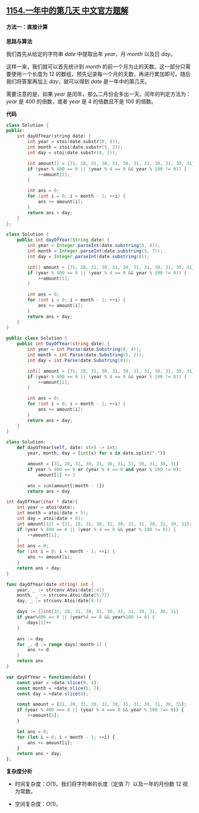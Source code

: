 ## [1154.一年中的第几天 中文官方题解](https://leetcode.cn/problems/day-of-the-year/solutions/100000/yi-nian-zhong-de-di-ji-tian-by-leetcode-2i0gr)
#### 方法一：直接计算

**思路与算法**

我们首先从给定的字符串 $\textit{date}$ 中提取出年 $\textit{year}$，月 $\textit{month}$ 以及日 $\textit{day}$。

这样一来，我们就可以首先统计到 $\textit{month}$ 的前一个月为止的天数。这一部分只需要使用一个长度为 $12$ 的数组，预先记录每一个月的天数，再进行累加即可。随后我们将答案再加上 $\textit{day}$，就可以得到 $\textit{date}$ 是一年中的第几天。

需要注意的是，如果 $\textit{year}$ 是闰年，那么二月份会多出一天。闰年的判定方法为：$\textit{year}$ 是 $400$ 的倍数，或者 $\textit{year}$ 是 $4$ 的倍数且不是 $100$ 的倍数。

**代码**

```C++ [sol1-C++]
class Solution {
public:
    int dayOfYear(string date) {
        int year = stoi(date.substr(0, 4));
        int month = stoi(date.substr(5, 2));
        int day = stoi(date.substr(8, 2));

        int amount[] = {31, 28, 31, 30, 31, 30, 31, 31, 30, 31, 30, 31};
        if (year % 400 == 0 || (year % 4 == 0 && year % 100 != 0)) {
            ++amount[1];
        }

        int ans = 0;
        for (int i = 0; i < month - 1; ++i) {
            ans += amount[i];
        }
        return ans + day;
    }
};
```

```Java [sol1-Java]
class Solution {
    public int dayOfYear(String date) {
        int year = Integer.parseInt(date.substring(0, 4));
        int month = Integer.parseInt(date.substring(5, 7));
        int day = Integer.parseInt(date.substring(8));

        int[] amount = {31, 28, 31, 30, 31, 30, 31, 31, 30, 31, 30, 31};
        if (year % 400 == 0 || (year % 4 == 0 && year % 100 != 0)) {
            ++amount[1];
        }

        int ans = 0;
        for (int i = 0; i < month - 1; ++i) {
            ans += amount[i];
        }
        return ans + day;
    }
}
```

```C# [sol1-C#]
public class Solution {
    public int DayOfYear(string date) {
        int year = int.Parse(date.Substring(0, 4));
        int month = int.Parse(date.Substring(5, 2));
        int day = int.Parse(date.Substring(8));

        int[] amount = {31, 28, 31, 30, 31, 30, 31, 31, 30, 31, 30, 31};
        if (year % 400 == 0 || (year % 4 == 0 && year % 100 != 0)) {
            ++amount[1];
        }

        int ans = 0;
        for (int i = 0; i < month - 1; ++i) {
            ans += amount[i];
        }
        return ans + day;
    }
}
```

```Python [sol1-Python3]
class Solution:
    def dayOfYear(self, date: str) -> int:
        year, month, day = [int(x) for x in date.split("-")]

        amount = [31, 28, 31, 30, 31, 30, 31, 31, 30, 31, 30, 31]
        if year % 400 == 0 or (year % 4 == 0 and year % 100 != 0):
            amount[1] += 1

        ans = sum(amount[:month - 1])
        return ans + day
```

```C [sol1-C]
int dayOfYear(char * date){
    int year = atoi(date);
    int month = atoi(date + 5);
    int day = atoi(date + 8);
    int amount[12] = {31, 28, 31, 30, 31, 30, 31, 31, 30, 31, 30, 31};
    if (year % 400 == 0 || (year % 4 == 0 && year % 100 != 0)) {
        ++amount[1];
    }
    int ans = 0;
    for (int i = 0; i < month - 1; ++i) {
        ans += amount[i];
    }
    return ans + day;
}
```

```go [sol1-Golang]
func dayOfYear(date string) int {
    year, _ := strconv.Atoi(date[:4])
    month, _ := strconv.Atoi(date[5:7])
    day, _ := strconv.Atoi(date[8:])

    days := []int{31, 28, 31, 30, 31, 30, 31, 31, 30, 31, 30, 31}
    if year%400 == 0 || (year%4 == 0 && year%100 != 0) {
        days[1]++
    }

    ans := day
    for _, d := range days[:month-1] {
        ans += d
    }
    return ans
}
```

```JavaScript [sol1-JavaScript]
var dayOfYear = function(date) {
    const year = +date.slice(0, 4);
    const month = +date.slice(5, 7);
    const day = +date.slice(8);

    const amount = [31, 28, 31, 30, 31, 30, 31, 31, 30, 31, 30, 31];
    if (year % 400 === 0 || (year % 4 === 0 && year % 100 !== 0)) {
        ++amount[1];
    }

    let ans = 0;
    for (let i = 0; i < month - 1; ++i) {
        ans += amount[i];
    }
    return ans + day;
};
```

**复杂度分析**

- 时间复杂度：$O(1)$。我们将字符串的长度（定值 $7$）以及一年的月份数 $12$ 视为常数。

- 空间复杂度：$O(1)$。